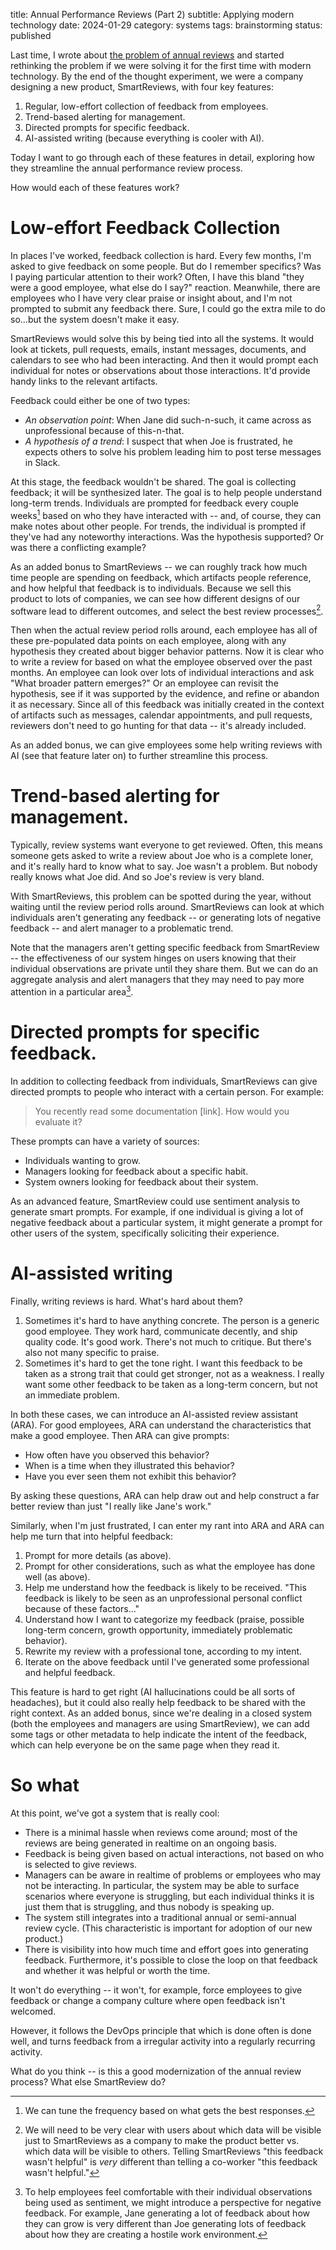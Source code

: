 title: Annual Performance Reviews (Part 2)
subtitle: Applying modern technology
date: 2024-01-29
category: systems
tags: brainstorming
status: published

Last time, I wrote about [the problem of annual reviews]({filename}annual-reviews.md) and started rethinking the problem if we were solving it for the first time with modern technology. By the end of the thought experiment, we were a company designing a new product, SmartReviews, with four key features:

1. Regular, low-effort collection of feedback from employees.
2. Trend-based alerting for management.
3. Directed prompts for specific feedback.
4. AI-assisted writing (because everything is cooler with AI).

Today I want to go through each of these features in detail, exploring how they streamline the annual performance review process.

How would each of these features work?

# Low-effort Feedback Collection

In places I've worked, feedback collection is hard. Every few months, I'm asked to give feedback on some people. But do I remember specifics? Was I paying particular attention to their work? Often, I have this bland "they were a good employee, what else do I say?" reaction. Meanwhile, there are employees who I have very clear praise or insight about, and I'm not prompted to submit any feedback there. Sure, I could go the extra mile to do so...but the system doesn't make it easy.

SmartReviews would solve this by being tied into all the systems. It would look at tickets, pull requests, emails, instant messages, documents, and calendars to see who had been interacting. And then it would prompt each individual for notes or observations about those interactions. It'd provide handy links to the relevant artifacts.

Feedback could either be one of two types:
  * _An observation point_: When Jane did such-n-such, it came across as unprofessional because of this-n-that.
  * _A hypothesis of a trend_: I suspect that when Joe is frustrated, he expects others to solve his problem leading him to post terse messages in Slack.

At this stage, the feedback wouldn't be shared. The goal is collecting feedback; it will be synthesized later.  The goal is to help people understand long-term trends. Individuals are prompted for feedback every couple weeks[^tune] based on who they have interacted with -- and, of course, they can make notes about other people. For trends, the individual is prompted if they've had any noteworthy interactions. Was the hypothesis supported? Or was there a conflicting example?

[^tune]: We can tune the frequency based on what gets the best responses.

As an added bonus to SmartReviews -- we can roughly track how much time people are spending on feedback, which artifacts people reference, and how helpful that feedback is to individuals. Because we sell this product to lots of companies, we can see how different designs of our software lead to different outcomes, and select the best review processes[^privacy].

[^privacy]: We will need to be very clear with users about which data will be visible just to SmartReviews as a company to make the product better vs. which data will be visible to others. Telling SmartReviews "this feedback wasn't helpful" is _very_ different than telling a co-worker "this feedback wasn't helpful."

Then when the actual review period rolls around, each employee has all of these pre-populated data points on each employee, along with any hypothesis they created about bigger behavior patterns. Now it is clear who to write a review for based on what the employee observed over the past months. An employee can look over lots of individual interactions and ask "What broader pattern emerges?" Or an employee can revisit the hypothesis, see if it was supported by the evidence, and refine or abandon it as necessary. Since all of this feedback was initially created in the context of artifacts such as messages, calendar appointments, and pull requests, reviewers don't need to go hunting for that data -- it's already included.

As an added bonus, we can give employees some help writing reviews with AI (see that feature later on) to further streamline this process.

# Trend-based alerting for management.

Typically, review systems want everyone to get reviewed. Often, this means someone gets asked to write a review about Joe who is a complete loner, and it's really hard to know what to say. Joe wasn't a problem. But nobody really knows what Joe did. And so Joe's review is very bland.

With SmartReviews, this problem can be spotted during the year, without waiting until the review period rolls around. SmartReviews can look at which individuals aren't generating any feedback -- or generating lots of negative feedback -- and alert manager to a problematic trend.

Note that the managers aren't getting specific feedback from SmartReview -- the effectiveness of our system hinges on users knowing that their individual observations are private until they share them. But we can do an aggregate analysis and alert managers that they may need to pay more attention in a particular area[^scale].

[^scale]: To help employees feel comfortable with their individual observations being used as sentiment, we might introduce a perspective for negative feedback. For example, Jane generating a lot of feedback about how they can grow is very different than Joe generating lots of feedback about how they are creating a hostile work environment.

# Directed prompts for specific feedback.

In addition to collecting feedback from individuals, SmartReviews can give directed prompts to people who interact with a certain person. For example:

> You recently read some documentation \[link\]. How would you evaluate it?

These prompts can have a variety of sources:

* Individuals wanting to grow.
* Managers looking for feedback about a specific habit.
* System owners looking for feedback about their system.

As an advanced feature, SmartReview could use sentiment analysis to generate smart prompts. For example, if one individual is giving a lot of negative feedback about a particular system, it might generate a prompt for other users of the system, specifically soliciting their experience.

# AI-assisted writing

Finally, writing reviews is hard. What's hard about them?

1. Sometimes it's hard to have anything concrete. The person is a generic good employee. They work hard, communicate decently, and ship quality code. It's good work. There's not much to critique. But there's also not many specific to praise.
2. Sometimes it's hard to get the tone right. I want this feedback to be taken as a strong trait that could get stronger, not as a weakness. I really want some other feedback to be taken as a long-term concern, but not an immediate problem.

In both these cases, we can introduce an AI-assisted review assistant (ARA). For good employees, ARA can understand the characteristics that make a good employee. Then ARA can give prompts:

* How often have you observed this behavior?
* When is a time when they illustrated this behavior?
* Have you ever seen them not exhibit this behavior?

By asking these questions, ARA can help draw out and help construct a far better review than just "I really like Jane's work."

Similarly, when I'm just frustrated, I can enter my rant into ARA and ARA can help me turn that into helpful feedback:

1. Prompt for more details (as above).
2. Prompt for other considerations, such as what the employee has done well (as above).
3. Help me understand how the feedback is likely to be received. "This feedback is likely to be seen as an unprofessional personal conflict because of these factors..."
4. Understand how I want to categorize my feedback (praise, possible long-term concern, growth opportunity, immediately problematic behavior).
5. Rewrite my review with a professional tone, according to my intent.
6. Iterate on the above feedback until I've generated some professional and helpful feedback.

This feature is hard to get right (AI hallucinations could be all sorts of headaches), but it could also really help feedback to be shared with the right context. As an added bonus, since we're dealing in a closed system (both the employees and managers are using SmartReview), we can add some tags or other metadata to help indicate the intent of the feedback, which can help everyone be on the same page when they read it.

# So what

At this point, we've got a system that is really cool:

* There is a minimal hassle when reviews come around; most of the reviews are being generated in realtime on an ongoing basis.
* Feedback is being given based on actual interactions, not based on who is selected to give reviews.
* Managers can be aware in realtime of problems or employees who may not be interacting. In particular, the system may be able to surface scenarios where everyone is struggling, but each individual thinks it is just them that is struggling, and thus nobody is speaking up.
* The system still integrates into a traditional annual or semi-annual review cycle. (This characteristic is important for adoption of our new product.)
* There is visibility into how much time and effort goes into generating feedback. Furthermore, it's possible to close the loop on that feedback and whether it was helpful or worth the time.

It won't do everything -- it won't, for example, force employees to give feedback or change a company culture where open feedback isn't welcomed.

However, it follows the DevOps principle that which is done often is done well, and turns feedback from a irregular activity into a regularly recurring activity.

What do you think -- is this a good modernization of the annual review process? What else SmartReview do?
